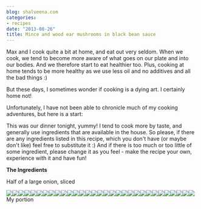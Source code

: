 ```yaml
---
blog: shalveena.com
categories:
- recipes
date: "2013-08-26"
title: Mince and wood ear mushrooms in black bean sauce
---
```


Max and I cook quite a bit at home, and eat out very seldom. When we cook, we tend to become more aware of what goes on our plate and into our bodies. And we therefore start to eat healthier too. Plus, cooking at home tends to be more healthy as we use less oil and no additives and all the bad things :)  
  
But these days, I sometimes wonder if cooking is a dying art. I certainly home not!  
  
Unfortunately, I have not been able to chronicle much of my cooking adventures, but here is a start:  
  
This was our dinner tonight, yummy! I tend to cook more by taste, and generally use ingredients that are available in the house. So please, if there are any ingredients listed in this recipe, which you don't have (or maybe don't like) feel free to substitute it :) And if there is too much or too little of some ingredient, please change it as you feel - make the recipe your own, experience with it and have fun!  
  
**The Ingredients**  
  
Half of a large onion, sliced  
  

[![](images/b4822-dscf5595.jpg)![](images/8b57f-dscf5597.jpg)![](images/d8371-dscf5598.jpg)![](images/bec40-dscf5599.jpg)![](images/989a7-dscf5600.jpg)![](images/8c85f-dscf5601.jpg)![](images/78d26-dscf5602.jpg)![](images/e1a0a-dscf5603.jpg)![](images/7fc3d-dscf5604.jpg)![](images/e48e4-dscf5618.jpg)![](images/fe84c-dscf5605.jpg)![](images/7a218-dscf5610.jpg)![](images/d6dc6-dscf5613.jpg)![](images/07a1d-dscf5611.jpg)![](images/50123-dscf5614.jpg)![](images/272b0-dscf5615.jpg)![](images/5ad1e-dscf5616.jpg)![](images/12aca-dscf5617.jpg)![](images/ed2c2-dscf5627.jpg)![](images/9a6af-dscf5620.jpg)![](images/fa3d3-dscf5626.jpg)![](images/4f0d4-dscf5629.jpg)![](images/9f983-dscf5633.jpg)![](images/241b1-dscf5634.jpg)![](images/16b67-dscf5639.jpg)![](images/deabb-dscf5642.jpg)![](images/5622d-dscf5646.jpg)![](images/c144f-dscf5644.jpg)![](images/3d86f-dscf5647.jpg)![](images/746c2-dscf5649.jpg)![](https://shalveena.files.wordpress.com/2013/08/746c2-dscf5649.jpg?w=300)](https://shalveena.files.wordpress.com/2013/08/1a214-dscf5594.jpg)My portion